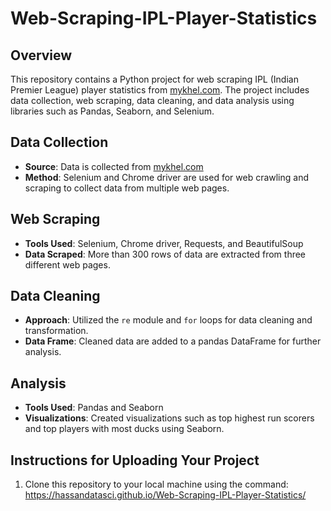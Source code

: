 # Web-Scraping-IPL-Player-Statistics



## Overview
This repository contains a Python project for web scraping IPL (Indian Premier League) player statistics from [mykhel.com](https://www.mykhel.com/cricket/ipl-2022-stats/). The project includes data collection, web scraping, data cleaning, and data analysis using libraries such as Pandas, Seaborn, and Selenium.

## Data Collection
- **Source**: Data is collected from [mykhel.com](https://www.mykhel.com/cricket/ipl-2022-stats/)
- **Method**: Selenium and Chrome driver are used for web crawling and scraping to collect data from multiple web pages.

## Web Scraping
- **Tools Used**: Selenium, Chrome driver, Requests, and BeautifulSoup
- **Data Scraped**: More than 300 rows of data are extracted from three different web pages.

## Data Cleaning
- **Approach**: Utilized the `re` module and `for` loops for data cleaning and transformation.
- **Data Frame**: Cleaned data are added to a pandas DataFrame for further analysis.

## Analysis
- **Tools Used**: Pandas and Seaborn
- **Visualizations**: Created visualizations such as top highest run scorers and top players with most ducks using Seaborn.

## Instructions for Uploading Your Project
1. Clone this repository to your local machine using the command:
https://hassandatasci.github.io/Web-Scraping-IPL-Player-Statistics/



